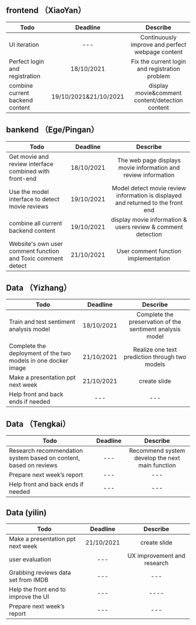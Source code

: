 ## frontend （XiaoYan）
| Todo    | Deadline    | Describe     |
| ---------- | :-----------:  | :-----------: |
| UI iteration  | ---     | Continuously improve and perfect webpage content     |
| Perfect login and registration | 18/10/2021 | Fix the current login and registration problem |
| combine current backend content | 19/10/2021&21/10/2021 | display movie&comment content/detection content |



## bankend （Ege/Pingan）
|  Todo    | Deadline    | Describe     |
| ---------- | :-----------:  | :-----------: |
| Get movie and review interface combined with front-end   | 18/10/2021    | The web page displays movie information and review information    |
| Use the model interface to detect movie reviews | 19/10/2021 | Model detect movie review information is displayed and returned to the front end |
| combine all current backend content | 19/10/2021 | display movie information & users review & comment detection |
| Website's own user comment function and Toxic comment detect | 21/10/2021 | User comment function implementation |




## Data （Yizhang）
|  Todo    | Deadline    | Describe     |
| ---------- | :-----------:  | :-----------: |
| Train and test sentiment analysis model   | 18/10/2021    | Complete the preservation of the sentiment analysis model    |
| Complete the deployment of the two models in one docker image | 21/10/2021 | Realize one text prediction through two models |
| Make a presentation ppt next week | 21/10/2021 | create slide |
| Help front and back ends if needed | --- | --- |


## Data （Tengkai）
|  Todo    | Deadline    | Describe     |
| ---------- | :-----------:  | :-----------: |
| Research recommendation system based on content, based on reviews | --- | Recommend system develop the next main function |
| Prepare next week’s report  | --- | --- |
| Help front and back ends if needed | --- | --- |


## Data (yilin)
|  Todo    | Deadline    | Describe     |
| ---------- | :-----------:  | :-----------: |
| Make a presentation ppt next week | 21/10/2021 | create slide |
| user evaluation | --- | UX improvement and research |
| Grabbing reviews data set from IMDB| ---| --- |
| Help the front end to improve the UI | --- | ---- |
| Prepare next week’s report  | --- | --- |








